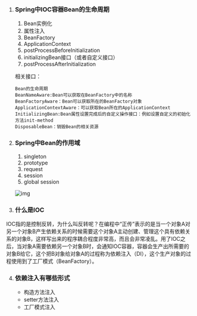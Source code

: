 1. ### Spring中IOC容器Bean的生命周期

   1. Bean实例化  
   2. 属性注入  
   3. BeanFactory   
   4. ApplicationContext  
   5. postProcessBeforeInitialization
   6. initializingBean接口（或者自定义接口） 
   7. postProcessAfterInitialization

   相关接口：

   ```
   Bean的生命周期 
   BeanNameAware:Bean可以获取在BeanFactory中的名称 
   BeanFactoryAware：Bean可以获取所在的BeanFactory对象 
   ApplicationContextAware：可以获取Bean所在的ApplicationContext 
   InitializingBean:Bean属性设置完成后的自定义操作接口：例如设置自定义的初始化方法init-method 
   DisposableBean：销毁Bean的相关资源
   ```

2. ### Spring中Bean的作用域

   1. singleton
   2. prototype
   3. request
   4. session
   5. global session

   ![img](/images/242025553_1552555606893_F700E1D9126F56CAD8981C82A6A243D0)

3. ### 什么是IOC

IOC指的是控制反转，为什么叫反转呢？在编程中“正传”表示的是当一个对象A对另一个对象B产生依赖关系的时候需要这个对象A主动创建、管理这个具有依赖关系的对象B，这样写出来的程序耦合程度非常高，而且会非常凌乱。用了IOC之后，当对象A需要依赖另一个对象B时，会通知IOC容器，容器会生产出所需要的对象B给它，这个把B对象给对象A的过程称为依赖注入（DI），这个生产对象的过程使用到了工厂模式（BeanFactory）。



4. ### 依赖注入有哪些形式

   - 构造方法注入
   - setter方法注入
   - 工厂模式注入